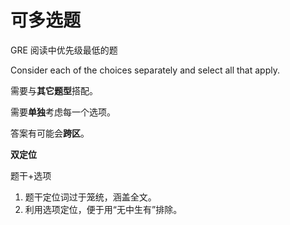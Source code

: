 # 可多选题

GRE 阅读中优先级最低的题

Consider each of the choices separately and select all that apply.

需要与**其它题型**搭配。

需要**单独**考虑每一个选项。

答案有可能会**跨区**。

**双定位**

题干+选项

1. 题干定位词过于笼统，涵盖全文。
2. 利用选项定位，便于用“无中生有”排除。
